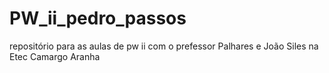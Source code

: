 # PW_ii_pedro_passos
repositório para as aulas de pw ii com o prefessor Palhares e João Siles na Etec Camargo Aranha
